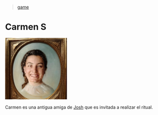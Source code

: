 > [game](../../game.md)

# Carmen S

<img src="../../Resources/Images/Portraits/Carmen2.png" width="200">

Carmen es una antigua amiga de [Josh](./Josh.md) que es invitada a realizar el ritual.